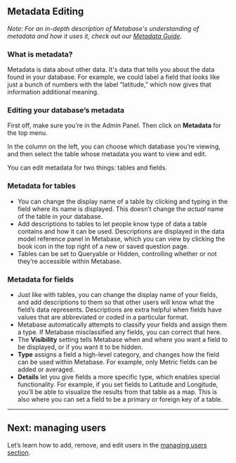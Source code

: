 
## Metadata Editing

*Note: For an in-depth description of Metabase's understanding of metadata and how it uses it, check out our [Metadata Guide](metadata-guide.md).*

### What is metadata?
Metadata is data about other data. It's data that tells you about the data found in your database. For example, we could label a field that looks like just a bunch of numbers with the label “latitude,” which now gives that information additional meaning.

### Editing your database’s metadata
First off, make sure you’re in the Admin Panel. Then click on **Metadata** for the top menu.

In the column on the left, you can choose which database you’re viewing, and then select the table whose metadata you want to view and edit.

You can edit metadata for two things: tables and fields.

### Metadata for tables 
* You can change the display name of a table by clicking and typing in the field where its name is displayed. This doesn’t change the *actual* name of the table in your database.
* Add descriptions to tables to let people know type of data a table contains and how it can be used. Descriptions are displayed in the data model reference panel in Metabase, which you can view by clicking the book icon in the top right of a new or saved question page.
* Tables can be set to Queryable or Hidden, controlling whether or not they’re accessible within Metabase.

### Metadata for fields
* Just like with tables, you can change the display name of your fields, and add descriptions to them so that other users will know what the field’s data represents. Descriptions are extra helpful when fields have values that are abbreviated or coded in a particular format.
* Metabase automatically attempts to classify your fields and assign them a type. If Metabase misclassified any fields, you can correct that here.
* The **Visibility** setting tells Metabase when and where you want a field to be displayed, or if you want it to be hidden.
* **Type** assigns a field a high-level category, and changes how the field can be used within Metabase. For example, only Metric fields can be added or averaged.
* **Details** let you give fields a more specific type, which enables special functionality. For example, if you set fields to Latitude and Longitude, you’ll be able to visualize the results from that table as a map. This is also where you can set a field to be a primary or foreign key of a table.

---
## Next: managing users
Let’s learn how to add, remove, and edit users in the [managing users section](04-managing-users.md).